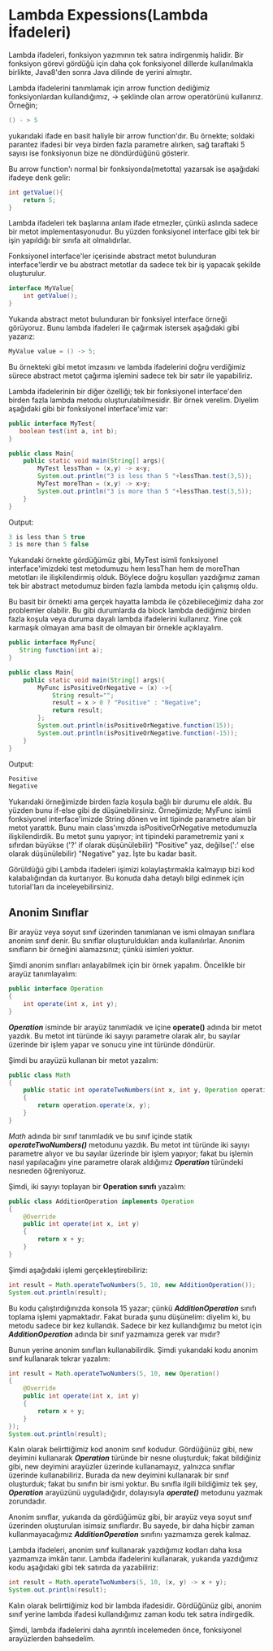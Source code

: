 # Lambda Expessions(Lambda İfadeleri)

Lambda ifadeleri, fonksiyon yazımının tek satıra indirgenmiş halidir. Bir fonksiyon görevi gördüğü için daha çok fonksiyonel dillerde kullanılmakla birlikte, Java8'den sonra Java dilinde de yerini almıştır. 

Lambda ifadelerini tanımlamak için arrow function dediğimiz fonksiyonlardan kullandığımız, -> şeklinde olan arrow operatörünü kullanırız. Örneğin;

```java
() - > 5 
```

yukarıdaki ifade en basit haliyle bir arrow function'dır. Bu örnekte; soldaki parantez ifadesi bir veya birden fazla parametre alırken, sağ taraftaki 5 sayısı ise fonksiyonun bize ne döndürdüğünü gösterir. 

Bu arrow function'ı normal bir fonksiyonda(metotta) yazarsak ise aşağıdaki ifadeye denk gelir:

```java
int getValue(){
    return 5;
}
```

Lambda ifadeleri tek başlarına anlam ifade etmezler, çünkü aslında sadece bir metot implementasyonudur. Bu yüzden fonksiyonel interface gibi tek bir işin yapıldığı bir sınıfa ait olmalıdırlar. 

Fonksiyonel interface'ler içerisinde abstract metot bulunduran interface'lerdir ve bu abstract metotlar da sadece tek bir iş yapacak şekilde oluşturulur.

```java
interface MyValue{
    int getValue();
}
```

Yukarıda abstract metot bulunduran bir fonksiyel interface örneği görüyoruz. Bunu lambda ifadeleri ile çağırmak istersek aşağıdaki gibi yazarız:

```java
MyValue value = () -> 5;
```

Bu örnekteki gibi metot imzasını ve lambda ifadelerini doğru verdiğimiz sürece abstract metot çağırma işlemini sadece tek bir satır ile yapabiliriz. 



Lambda ifadelerinin bir diğer özelliği; tek bir fonksiyonel interface'den birden fazla lambda metodu oluşturulabilmesidir. Bir örnek verelim. Diyelim aşağıdaki gibi bir fonksiyonel interface'imiz var:

```java
public interface MyTest{
   boolean test(int a, int b);
}

public class Main{
    public static void main(String[] args){
        MyTest lessThan = (x,y) -> x<y;
        System.out.println("3 is less than 5 "+lessThan.test(3,5));
        MyTest moreThan = (x,y) -> x>y;
        System.out.println("3 is more than 5 "+lessThan.test(3,5));
    }
}
```

Output:

```java
3 is less than 5 true
3 is more than 5 false
```

Yukarıdaki örnekte gördüğümüz gibi, MyTest isimli fonksiyonel interface'imizdeki test metodumuzu hem lessThan hem de moreThan metotları ile ilişkilendirmiş olduk. Böylece doğru koşulları yazdığımız zaman tek bir abstract metodumuz birden fazla lambda metodu için çalışmış oldu. 

Bu basit bir örnekti ama gerçek hayatta lambda ile çözebileceğimiz daha zor problemler olabilir. Bu gibi durumlarda da block lambda dediğimiz birden fazla koşula veya duruma dayalı lambda ifadelerini kullanırız. Yine çok karmaşık olmayan ama basit de olmayan bir örnekle açıklayalım.

```java
public interface MyFunc{
   String function(int a);
}

public class Main{
    public static void main(String[] args){
        MyFunc isPositiveOrNegative = (x) ->{
            String result="";
            result = x > 0 ? "Positive" : "Negative";
            return result;
        };
        System.out.println(isPositiveOrNegative.function(15));
        System.out.println(isPositiveOrNegative.function(-15));
    }
}
```

Output:

```java
Positive
Negative
```

Yukarıdaki örneğimizde birden fazla koşula bağlı bir durumu ele aldık. Bu yüzden bunu if-else gibi de düşünebilirsiniz. Örneğimizde; MyFunc isimli fonksiyonel interface'imizde String dönen ve int tipinde parametre alan bir metot yarattık. Bunu main class'ımızda isPositiveOrNegative metodumuzla ilişkilendirdik. Bu metot şunu yapıyor; int tipindeki parametremiz yani x sıfırdan büyükse ('?' if olarak düşünülebilir) "Positive" yaz, değilse(':' else olarak düşünülebilir) "Negative" yaz. İşte bu kadar basit. 

Görüldüğü gibi Lambda ifadeleri işimizi kolaylaştırmakla kalmayıp bizi kod kalabalığından da kurtarıyor. Bu konuda daha detaylı bilgi edinmek için tutorial'ları da inceleyebilirsiniz.

## Anonim Sınıflar

Bir arayüz veya soyut sınıf üzerinden tanımlanan ve ismi olmayan sınıflara anonim sınıf denir. Bu sınıflar oluşturuldukları anda kullanılırlar. Anonim sınıfların bir örneğini alamazsınız; çünkü isimleri yoktur.

Şimdi anonim sınıfları anlayabilmek için bir örnek yapalım. Öncelikle bir arayüz tanımlayalım:

```java
public interface Operation
{
    int operate(int x, int y);
}
```

**_Operation_** isminde bir arayüz tanımladık ve içine **operate()** adında bir metot yazdık. Bu metot int türünde iki sayıyı parametre olarak alır, bu sayılar üzerinde bir işlem yapar ve sonucu yine int türünde döndürür.

Şimdi bu arayüzü kullanan bir metot yazalım:

```java
public class Math
{
	public static int operateTwoNumbers(int x, int y, Operation operation)
	{
		return operation.operate(x, y);
	}
}
```

_Math_ adında bir sınıf tanımladık ve bu sınıf içinde statik **_operateTwoNumbers()_** metodunu yazdık. Bu metot int türünde iki sayıyı parametre alıyor ve bu sayılar üzerinde bir işlem yapıyor; fakat bu işlemin nasıl yapılacağını yine parametre olarak aldığımız **_Operation_** türündeki nesneden öğreniyoruz.

Şimdi, iki sayıyı toplayan bir **Operation sınıfı** yazalım:

```java
public class AdditionOperation implements Operation
{
	@Override
	public int operate(int x, int y)
	{
		return x + y;
	}
}
```

Şimdi aşağıdaki işlemi gerçekleştirebiliriz:

```java
int result = Math.operateTwoNumbers(5, 10, new AdditionOperation());
System.out.println(result);
```

Bu kodu çalıştırdığınızda konsola 15 yazar; çünkü **_AdditionOperation_** sınıfı toplama işlemi yapmaktadır. Fakat burada şunu düşünelim: diyelim ki, bu metodu sadece bir kez kullandık. Sadece bir kez kullandığımız bu metot için **_AdditionOperation_** adında bir sınıf yazmamıza gerek var mıdır?

Bunun yerine anonim sınıfları kullanabilirdik. Şimdi yukarıdaki kodu anonim sınıf kullanarak tekrar yazalım:

```java
int result = Math.operateTwoNumbers(5, 10, new Operation()
{
    @Override
    public int operate(int x, int y)
    {
    	return x + y;
    }
});
System.out.println(result);
```

Kalın olarak belirttiğimiz kod anonim sınıf kodudur. Gördüğünüz gibi, new deyimini kullanarak **_Operation_** türünde bir nesne oluşturduk; fakat bildiğiniz gibi, new deyimini arayüzler üzerinde kullanamayız, yalnızca sınıflar üzerinde kullanabiliriz. Burada da new deyimini kullanarak bir sınıf oluşturduk; fakat bu sınıfın bir ismi yoktur. Bu sınıfla ilgili bildiğimiz tek şey, **_Operation_** arayüzünü uyguladığıdır, dolayısıyla **_operate()_** metodunu yazmak zorundadır.

Anonim sınıflar, yukarıda da gördüğümüz gibi, bir arayüz veya soyut sınıf üzerinden oluşturulan isimsiz sınıflardır. Bu sayede, bir daha hiçbir zaman kullanmayacağımız **_AdditionOperation_** sınıfını yazmamıza gerek kalmaz.

Lambda ifadeleri, anonim sınıf kullanarak yazdığımız kodları daha kısa yazmamıza imkân tanır. Lambda ifadelerini kullanarak, yukarıda yazdığımız kodu aşağıdaki gibi tek satırda da yazabiliriz:

```java
int result = Math.operateTwoNumbers(5, 10, (x, y) -> x + y);
System.out.println(result);
```

Kalın olarak belirttiğimiz kod bir lambda ifadesidir. Gördüğünüz gibi, anonim sınıf yerine lambda ifadesi kullandığımız zaman kodu tek satıra indirgedik.

Şimdi, lambda ifadelerini daha ayrıntılı incelemeden önce, fonksiyonel arayüzlerden bahsedelim.
